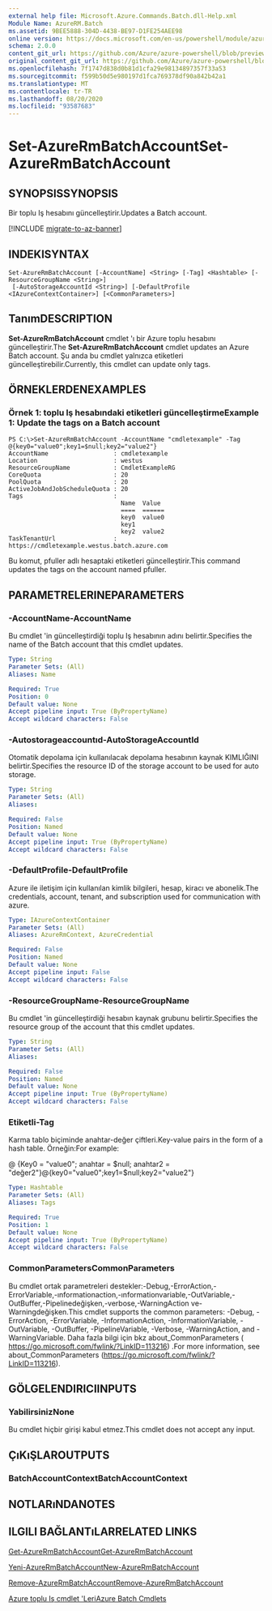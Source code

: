 ```yaml
---
external help file: Microsoft.Azure.Commands.Batch.dll-Help.xml
Module Name: AzureRM.Batch
ms.assetid: 9BEE5888-304D-4438-BE97-D1FE254AEE98
online version: https://docs.microsoft.com/en-us/powershell/module/azurerm.batch/set-azurermbatchaccount
schema: 2.0.0
content_git_url: https://github.com/Azure/azure-powershell/blob/preview/src/ResourceManager/AzureBatch/Commands.Batch/help/Set-AzureRmBatchAccount.md
original_content_git_url: https://github.com/Azure/azure-powershell/blob/preview/src/ResourceManager/AzureBatch/Commands.Batch/help/Set-AzureRmBatchAccount.md
ms.openlocfilehash: 7f1747d838d0b81d1cfa29e98134897357f33a53
ms.sourcegitcommit: f599b50d5e980197d1fca769378df90a842b42a1
ms.translationtype: MT
ms.contentlocale: tr-TR
ms.lasthandoff: 08/20/2020
ms.locfileid: "93587683"
---
```

# <span data-ttu-id="0c1ec-101">Set-AzureRmBatchAccount</span><span class="sxs-lookup"><span data-stu-id="0c1ec-101">Set-AzureRmBatchAccount</span></span>

## <span data-ttu-id="0c1ec-102">SYNOPSIS</span><span class="sxs-lookup"><span data-stu-id="0c1ec-102">SYNOPSIS</span></span>
<span data-ttu-id="0c1ec-103">Bir toplu Iş hesabını güncelleştirir.</span><span class="sxs-lookup"><span data-stu-id="0c1ec-103">Updates a Batch account.</span></span>

[!INCLUDE [migrate-to-az-banner](../../includes/migrate-to-az-banner.md)]

## <span data-ttu-id="0c1ec-104">INDEKI</span><span class="sxs-lookup"><span data-stu-id="0c1ec-104">SYNTAX</span></span>

```
Set-AzureRmBatchAccount [-AccountName] <String> [-Tag] <Hashtable> [-ResourceGroupName <String>]
 [-AutoStorageAccountId <String>] [-DefaultProfile <IAzureContextContainer>] [<CommonParameters>]
```

## <span data-ttu-id="0c1ec-105">Tanım</span><span class="sxs-lookup"><span data-stu-id="0c1ec-105">DESCRIPTION</span></span>
<span data-ttu-id="0c1ec-106">**Set-AzureRmBatchAccount** cmdlet 'ı bir Azure toplu hesabını güncelleştirir.</span><span class="sxs-lookup"><span data-stu-id="0c1ec-106">The **Set-AzureRmBatchAccount** cmdlet updates an Azure Batch account.</span></span>
<span data-ttu-id="0c1ec-107">Şu anda bu cmdlet yalnızca etiketleri güncelleştirebilir.</span><span class="sxs-lookup"><span data-stu-id="0c1ec-107">Currently, this cmdlet can update only tags.</span></span>

## <span data-ttu-id="0c1ec-108">ÖRNEKLERDEN</span><span class="sxs-lookup"><span data-stu-id="0c1ec-108">EXAMPLES</span></span>

### <span data-ttu-id="0c1ec-109">Örnek 1: toplu Iş hesabındaki etiketleri güncelleştirme</span><span class="sxs-lookup"><span data-stu-id="0c1ec-109">Example 1: Update the tags on a Batch account</span></span>
```
PS C:\>Set-AzureRmBatchAccount -AccountName "cmdletexample" -Tag @{key0="value0";key1=$null;key2="value2"}
AccountName                  : cmdletexample
Location                     : westus
ResourceGroupName            : CmdletExampleRG
CoreQuota                    : 20
PoolQuota                    : 20
ActiveJobAndJobScheduleQuota : 20
Tags                         :
                               Name  Value
                               ====  ======
                               key0  value0
                               key1
                               key2  value2
TaskTenantUrl                : https://cmdletexample.westus.batch.azure.com
```

<span data-ttu-id="0c1ec-110">Bu komut, pfuller adlı hesaptaki etiketleri güncelleştirir.</span><span class="sxs-lookup"><span data-stu-id="0c1ec-110">This command updates the tags on the account named pfuller.</span></span>

## <span data-ttu-id="0c1ec-111">PARAMETRELERINE</span><span class="sxs-lookup"><span data-stu-id="0c1ec-111">PARAMETERS</span></span>

### <span data-ttu-id="0c1ec-112">-AccountName</span><span class="sxs-lookup"><span data-stu-id="0c1ec-112">-AccountName</span></span>
<span data-ttu-id="0c1ec-113">Bu cmdlet 'in güncelleştirdiği toplu Iş hesabının adını belirtir.</span><span class="sxs-lookup"><span data-stu-id="0c1ec-113">Specifies the name of the Batch account that this cmdlet updates.</span></span>

```yaml
Type: String
Parameter Sets: (All)
Aliases: Name

Required: True
Position: 0
Default value: None
Accept pipeline input: True (ByPropertyName)
Accept wildcard characters: False
```

### <span data-ttu-id="0c1ec-114">-Autostorageaccountıd</span><span class="sxs-lookup"><span data-stu-id="0c1ec-114">-AutoStorageAccountId</span></span>
<span data-ttu-id="0c1ec-115">Otomatik depolama için kullanılacak depolama hesabının kaynak KIMLIĞINI belirtir.</span><span class="sxs-lookup"><span data-stu-id="0c1ec-115">Specifies the resource ID of the storage account to be used for auto storage.</span></span>

```yaml
Type: String
Parameter Sets: (All)
Aliases: 

Required: False
Position: Named
Default value: None
Accept pipeline input: True (ByPropertyName)
Accept wildcard characters: False
```

### <span data-ttu-id="0c1ec-116">-DefaultProfile</span><span class="sxs-lookup"><span data-stu-id="0c1ec-116">-DefaultProfile</span></span>
<span data-ttu-id="0c1ec-117">Azure ile iletişim için kullanılan kimlik bilgileri, hesap, kiracı ve abonelik.</span><span class="sxs-lookup"><span data-stu-id="0c1ec-117">The credentials, account, tenant, and subscription used for communication with azure.</span></span>

```yaml
Type: IAzureContextContainer
Parameter Sets: (All)
Aliases: AzureRmContext, AzureCredential

Required: False
Position: Named
Default value: None
Accept pipeline input: False
Accept wildcard characters: False
```

### <span data-ttu-id="0c1ec-118">-ResourceGroupName</span><span class="sxs-lookup"><span data-stu-id="0c1ec-118">-ResourceGroupName</span></span>
<span data-ttu-id="0c1ec-119">Bu cmdlet 'in güncelleştirdiği hesabın kaynak grubunu belirtir.</span><span class="sxs-lookup"><span data-stu-id="0c1ec-119">Specifies the resource group of the account that this cmdlet updates.</span></span>

```yaml
Type: String
Parameter Sets: (All)
Aliases: 

Required: False
Position: Named
Default value: None
Accept pipeline input: True (ByPropertyName)
Accept wildcard characters: False
```

### <span data-ttu-id="0c1ec-120">Etiketli</span><span class="sxs-lookup"><span data-stu-id="0c1ec-120">-Tag</span></span>
<span data-ttu-id="0c1ec-121">Karma tablo biçiminde anahtar-değer çiftleri.</span><span class="sxs-lookup"><span data-stu-id="0c1ec-121">Key-value pairs in the form of a hash table.</span></span> <span data-ttu-id="0c1ec-122">Örneğin:</span><span class="sxs-lookup"><span data-stu-id="0c1ec-122">For example:</span></span>

<span data-ttu-id="0c1ec-123">@ {Key0 = "value0"; anahtar = $null; anahtar2 = "değer2"}</span><span class="sxs-lookup"><span data-stu-id="0c1ec-123">@{key0="value0";key1=$null;key2="value2"}</span></span>

```yaml
Type: Hashtable
Parameter Sets: (All)
Aliases: Tags

Required: True
Position: 1
Default value: None
Accept pipeline input: True (ByPropertyName)
Accept wildcard characters: False
```

### <span data-ttu-id="0c1ec-124">CommonParameters</span><span class="sxs-lookup"><span data-stu-id="0c1ec-124">CommonParameters</span></span>
<span data-ttu-id="0c1ec-125">Bu cmdlet ortak parametreleri destekler:-Debug,-ErrorAction,-ErrorVariable,-ınformationaction,-ınformationvariable,-OutVariable,-OutBuffer,-Pipelinedeğişken,-verbose,-WarningAction ve-Warningdeğişken.</span><span class="sxs-lookup"><span data-stu-id="0c1ec-125">This cmdlet supports the common parameters: -Debug, -ErrorAction, -ErrorVariable, -InformationAction, -InformationVariable, -OutVariable, -OutBuffer, -PipelineVariable, -Verbose, -WarningAction, and -WarningVariable.</span></span> <span data-ttu-id="0c1ec-126">Daha fazla bilgi için bkz about_CommonParameters ( https://go.microsoft.com/fwlink/?LinkID=113216) .</span><span class="sxs-lookup"><span data-stu-id="0c1ec-126">For more information, see about_CommonParameters (https://go.microsoft.com/fwlink/?LinkID=113216).</span></span>

## <span data-ttu-id="0c1ec-127">GÖLGELENDIRICI</span><span class="sxs-lookup"><span data-stu-id="0c1ec-127">INPUTS</span></span>

### <span data-ttu-id="0c1ec-128">Yabilirsiniz</span><span class="sxs-lookup"><span data-stu-id="0c1ec-128">None</span></span>
<span data-ttu-id="0c1ec-129">Bu cmdlet hiçbir girişi kabul etmez.</span><span class="sxs-lookup"><span data-stu-id="0c1ec-129">This cmdlet does not accept any input.</span></span>

## <span data-ttu-id="0c1ec-130">ÇıKıŞLAR</span><span class="sxs-lookup"><span data-stu-id="0c1ec-130">OUTPUTS</span></span>

### <span data-ttu-id="0c1ec-131">BatchAccountContext</span><span class="sxs-lookup"><span data-stu-id="0c1ec-131">BatchAccountContext</span></span>

## <span data-ttu-id="0c1ec-132">NOTLARıNDA</span><span class="sxs-lookup"><span data-stu-id="0c1ec-132">NOTES</span></span>

## <span data-ttu-id="0c1ec-133">ILGILI BAĞLANTıLAR</span><span class="sxs-lookup"><span data-stu-id="0c1ec-133">RELATED LINKS</span></span>

[<span data-ttu-id="0c1ec-134">Get-AzureRmBatchAccount</span><span class="sxs-lookup"><span data-stu-id="0c1ec-134">Get-AzureRmBatchAccount</span></span>](./Get-AzureRmBatchAccount.md)

[<span data-ttu-id="0c1ec-135">Yeni-AzureRmBatchAccount</span><span class="sxs-lookup"><span data-stu-id="0c1ec-135">New-AzureRmBatchAccount</span></span>](./New-AzureRmBatchAccount.md)

[<span data-ttu-id="0c1ec-136">Remove-AzureRmBatchAccount</span><span class="sxs-lookup"><span data-stu-id="0c1ec-136">Remove-AzureRmBatchAccount</span></span>](./Remove-AzureRmBatchAccount.md)

[<span data-ttu-id="0c1ec-137">Azure toplu Iş cmdlet 'Leri</span><span class="sxs-lookup"><span data-stu-id="0c1ec-137">Azure Batch Cmdlets</span></span>](./AzureRM.Batch.md)
